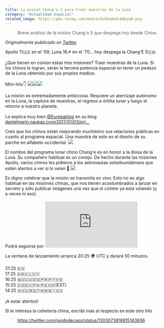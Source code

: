 ```yaml
---
title: La misión Chang'e 5 para traer muestras de la Luna
category: "Actualidad espacial"
related_image: https://pbs.twimg.com/media/EnhKq0aXcAAEywD.png
---
```

> Breve análisis de la misión Chang'e 5 que despega hoy desde China.

*Originalmente publicado en [Twitter](https://twitter.com/guidodecaso/status/1330898822214672386)*

<div class="card-tweets" dir="auto">
    <p>Apollo 11🇺🇸 en el '69, Luna 16☭ en el '70... hoy despega la Chang'E 5🇨🇳.<br />
<br />
¿Qué tienen en común estas tres misiones? Traer muestras de la Luna. Si los chinos lo logran, serán la tercera potencia espacial en tener un pedazo de la Luna obtenido por sus propios medios.<br />
<br />
Mini-hilo👇 <span class="row justify-content-center entity-multiple-3"><span class="col-md-6"><span class="entity-image"><a href="https://pbs.twimg.com/media/EnhM10yWMAEI0mA.jpg" target="_blank"><img src="https://pbs.twimg.com/media/EnhM10yWMAEI0mA.jpg"></a></span></span><span class="col-md-6"><span class="entity-image"><a href="https://pbs.twimg.com/media/EnhM5shXEAMZr4c.png" target="_blank"><img src="https://pbs.twimg.com/media/EnhM5shXEAMZr4c.png"></a></span></span><span class="col-md-6"><span class="entity-image"><a href="https://pbs.twimg.com/media/EnhM-Z3WEAESFYC.png" target="_blank"><img src="https://pbs.twimg.com/media/EnhM-Z3WEAESFYC.png"></a></span></span></span></p>
    <p>La misión es extremadamente ambiciosa. Requiere un aterrizaje autónomo en la Luna, la captura de muestras, el regreso a órbita lunar y luego el retorno a nuestro planeta.<br />
<br />
Lo explica muy bien <a class="entity-mention" href="https://twitter.com/Eurekablog">@Eurekablog</a> en su blog <a class="entity-url" data-preview="true" href="https://danielmarin.naukas.com/2017/01/03/primeras-imagenes-de-la-sonda-china-change-5-para-traer-muestras-de-la-luna/">danielmarin.naukas.com/2017/01/03/pri…</a></p>
    <p>Creo que los chinos están mejorando muchísimo sus relaciones públicas en cuanto al programa espacial. Una muestra de esto es el diseño de su parche en alfabeto occidental. <span class="entity-image"><a href="https://pbs.twimg.com/media/EnhKq0aXcAAEywD.png" target="_blank"><img src="https://pbs.twimg.com/media/EnhKq0aXcAAEywD.png"></a></span></p>
    <p>El nombre del programa lunar chino Chang'e es en honor a la diosa de la Luna. Su compañero habitual es un conejo. De hecho durante las misiones Apollo, varios chinos les pidieron a los astronautas estadounidenses que estén atentos a ver si lo veían 🐇 <span class="entity-image"><a href="https://pbs.twimg.com/media/EnhLPsBW4AAhjeS.jpg" target="_blank"><img src="https://pbs.twimg.com/media/EnhLPsBW4AAhjeS.jpg"></a></span></p>
    <p>Es digno celebrar que la misión se transmita en vivo. Esto no es algo habitual en las misiones chinas, que nos tienen acostumbrados a lanzar en secreto y sólo publicar imágenes una vez que el cohete ya está volando (y a veces ni eso).<br />
<br />
Podrá seguirse por <span class="entity-embed"><iframe class="youtube-player keep-ratio-4-3" src="https://www.youtube.com/embed/se-UckLtkDI" frameborder="0" allowFullScreen></iframe></span></p>
    <p>La ventana de lanzamiento arranca 20:25 🌍 UTC y durará 50 minutos.<br />
<br />
21:25 🇪🇸<br />
17:25 🇦🇷🇨🇱🇺🇾<br />
16:25 🇧🇴🇨🇺🇩🇴🇵🇷🇵🇾🇻🇪<br />
15:25 🇨🇴🇪🇨🇵🇦🇵🇪🇺🇸(EST)<br />
14:25 🇲🇽🇨🇷🇬🇹🇭🇳🇳🇮🇸🇻<br />
<br />
¡A estar atentos!</p>
    <p>Si te interesa la cohetería china, escribí más al respecto en este otro hilo <span class="entity-embed"><span class="twitter-player"><blockquote class="twitter-tweet" data-conversation="none" data-align="center" data-dnt="true"><a href="https://twitter.com/guidodecaso/status/1303073818815143936">https://twitter.com/guidodecaso/status/1303073818815143936</a></blockquote></span></span></p>
    <p><a class="entity-mention entity-mention-first" href="https://twitter.com/threadreaderapp"></a></p>
</div>

